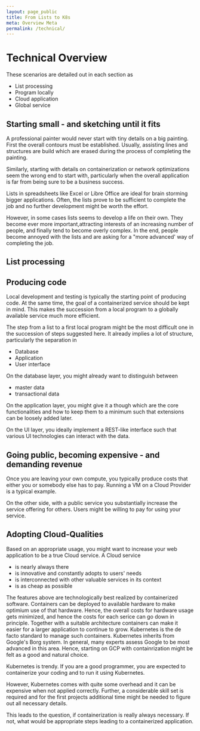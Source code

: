 ```yaml
---
layout: page_public
title: From Lists to K8s
meta: Overview Meta
permalink: /technical/
---
```


# Technical Overview


These scenarios are detailed out in each section as
- List processing
- Program locally
- Cloud application
- Global service


## Starting small - and sketching until it fits

A professional painter would never start with tiny details on a big painting.
First the overall contours must be established. Usually, assisting lines and structures are build which are erased during the process of completing the painting. 

Similarly, starting with details on containerization or network optimizations seem the wrong end to start with, particularly when the overall application is far from being sure to be a business success. 

Lists in spreadsheets like Excel or Libre Office are ideal for brain storming bigger applications.
Often, the lists prove to be sufficient to complete the job and no further development might be worth the effort. 

However, in some cases lists seems to develop a life on their own. They become ever more important,attracting interests of an increasing number of people, and finally tend to become overly complex.
In the end, people become annoyed with the lists and are asking for a "more advanced' way of completing the job.


## List processing






## Producing code

Local development and testing is typically the starting point of producing code. 
At the same time, the goal of a containerized service should be kept in mind. This makes the succession from a local program to a globally available service much more efficient.

The step from a list to a first local program might be the most difficult one in the succession of steps suggested here. It already implies a lot of structure, particularly the separation in
- Database
- Application
- User interface

On the database layer, you might already want to distinguish between 
- master data
- transactional data

On the application layer, you might give it a though which are the core functionalities and how to keep them to a minimum such that extensions can be loosely added later. 

On the UI layer, you ideally implement a REST-like interface such that various UI technologies can interact with the data. 

## Going public, becoming expensive - and demanding revenue

Once you are leaving your own compute, you typically produce costs that either you or somebody else has to pay. Running a VM on a Cloud Provider is a typical example. 

On the other side, with a public service you substantially increase the service offering for others. Users might be willing to pay for using your service. 


## Adopting Cloud-Qualities

Based on an appropriate usage, you might want to increase your web application to be a true Cloud service. 
A Cloud service
- is nearly always there
- is innovative and constantly adopts to users' needs
- is interconnected with other valuable services in its context
- is as cheap as possible

The features above are technologically best realized by containerized software. Containers can be deployed to available hardware to make optimium use of that hardware. Hence, the overall costs for hardware usage gets minimized, and hence the costs for each serice can go down in principle. 
Together with a suitable architecture containers can make it easier for a larger application to continue to grow.
Kubernetes is the de facto standard to manage such containers. Kubernetes inherits from Google's Borg system. In general, many experts assess Google to be most advanced in this area. Hence, starting on GCP with containrization might be felt as a good and natural choice.

Kubernetes is trendy. 
If you are a good programmer, you are expected to containerize your coding and to run it using Kubernetes.

However, Kubernetes comes with quite some overhead and it can be expensive when not applied correctly. Further, a considerable skill set is required and for the first projects additional time might be needed to figure out all necessary details.

This leads to the question, if containerization is really always necessary. If not, what would be appropriate steps leading to a containerized application.